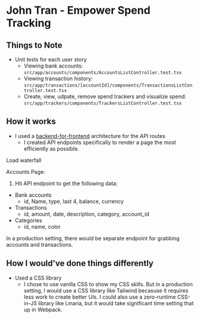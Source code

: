 # John Tran - Empower Spend Tracking

## Things to Note

- Unit tests for each user story
  - Viewing bank accounts: `src/app/accounts/components/AccountsListController.test.tsx`
  - Viewing transaction history: `src/app/transactions/[accountId]/components/TransactionsListController.test.tsx`
  - Create, view, udpate, remove spend trackers and visualize spend: `src/app/trackers/components/TrackersListController.test.tsx`

## How it works

- I used a [backend-for-frontend](https://learn.microsoft.com/en-us/azure/architecture/patterns/backends-for-frontends) architecture for the API routes
  - I created API endpoints specifically to render a page the most efficiently as possible.

Load waterfall

Accounts Page:

1. Hit API endpoint to get the following data:

- Bank accounts
  - id, Name, type, last 4, balance, currency
- Transactions
  - id, amount, date, description, category, account_id
- Categories
  - id, name, color

In a production setting, there would be separate endpoint for grabbing accounts and transactions.

## How I would've done things differently

- Used a CSS library
  - I chose to use vanilla CSS to show my CSS skills. But in a production setting, I would use a CSS library like Tailwind becasuse it requires less work to create better UIs. I could also use a zero-runtime CSS-in-JS library like Linaria, but it would take significant time setting that up in Webpack.
